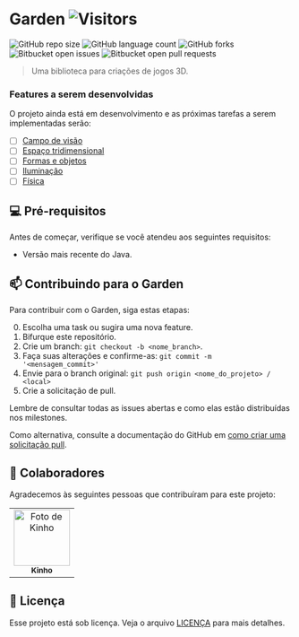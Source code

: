 # Garden ![Visitors](https://visitor-badge.glitch.me/badge?page_id=kinhosz.Garden)

<!---Esses são exemplos. Veja https://shields.io para outras pessoas ou para personalizar este conjunto de escudos. Você pode querer incluir dependências, status do projeto e informações de licença aqui--->

![GitHub repo size](https://img.shields.io/github/repo-size/kinhosz/Garden?style=for-the-badge)
![GitHub language count](https://img.shields.io/github/languages/count/kinhosz/Garden?style=for-the-badge)
![GitHub forks](https://img.shields.io/github/forks/kinhosz/Garden?style=for-the-badge)
![Bitbucket open issues](https://img.shields.io/bitbucket/issues/kinhosz/Garden?style=for-the-badge)
![Bitbucket open pull requests](https://img.shields.io/bitbucket/pr-raw/kinhosz/Garden?style=for-the-badge)


> Uma biblioteca para criações de jogos 3D.

### Features a serem desenvolvidas

O projeto ainda está em desenvolvimento e as próximas tarefas a serem implementadas serão:

- [ ] [Campo de visão](https://github.com/kinhosz/Garden/milestone/1)
- [ ] [Espaço tridimensional](https://github.com/kinhosz/Garden/milestone/2)
- [ ] [Formas e objetos](https://github.com/kinhosz/Garden/milestone/3)
- [ ] [Iluminação](https://github.com/kinhosz/Garden/milestone/4)
- [ ] [Física](https://github.com/kinhosz/Garden/milestone/5)

## 💻 Pré-requisitos

Antes de começar, verifique se você atendeu aos seguintes requisitos:
<!---Estes são apenas requisitos de exemplo. Adicionar, duplicar ou remover conforme necessário--->
* Versão mais recente do Java.

## 📫 Contribuindo para o Garden
<!---Se o seu README for longo ou se você tiver algum processo ou etapas específicas que deseja que os contribuidores sigam, considere a criação de um arquivo CONTRIBUTING.md separado--->
Para contribuir com o Garden, siga estas etapas:

0. Escolha uma task ou sugira uma nova feature.
1. Bifurque este repositório.
2. Crie um branch: `git checkout -b <nome_branch>`.
3. Faça suas alterações e confirme-as: `git commit -m '<mensagem_commit>'`
4. Envie para o branch original: `git push origin <nome_do_projeto> / <local>`
5. Crie a solicitação de pull.

Lembre de consultar todas as issues abertas e como elas estão distribuídas nos milestones.

Como alternativa, consulte a documentação do GitHub em [como criar uma solicitação pull](https://help.github.com/en/github/collaborating-with-issues-and-pull-requests/creating-a-pull-request).

## 🤝 Colaboradores

Agradecemos às seguintes pessoas que contribuíram para este projeto:

<table>
  <tr>
    <td align="center">
      <a href="#">
        <img src="https://avatars.githubusercontent.com/u/39632709?s=400&u=545ae08900b2a8769bffbce10895b8b847aba636&v=4" width="100px;" alt="Foto de Kinho"/><br>
        <sub>
          <b>Kinho</b>
        </sub>
      </a>
    </td>
  </tr>
</table>

## 📝 Licença

Esse projeto está sob licença. Veja o arquivo [LICENÇA](LICENSE) para mais detalhes.
